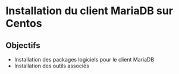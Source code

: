 # Installation du client MariaDB sur Centos

## Objectifs
- Installation des packages logiciels pour le client MariaDB
- Installation des outils associés
